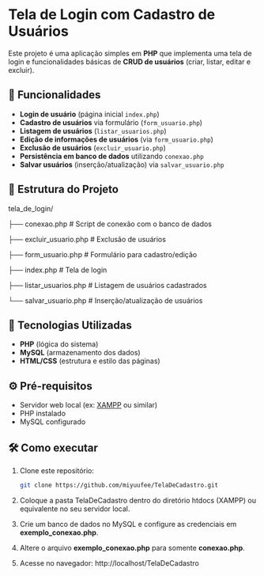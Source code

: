 # Tela de Login com Cadastro de Usuários

Este projeto é uma aplicação simples em **PHP** que implementa uma tela de login e funcionalidades básicas de **CRUD de usuários** (criar, listar, editar e excluir).  

## 📌 Funcionalidades

- **Login de usuário** (página inicial `index.php`)
- **Cadastro de usuários** via formulário (`form_usuario.php`)
- **Listagem de usuários** (`listar_usuarios.php`)
- **Edição de informações de usuários** (via `form_usuario.php`)
- **Exclusão de usuários** (`excluir_usuario.php`)
- **Persistência em banco de dados** utilizando `conexao.php`
- **Salvar usuários** (inserção/atualização) via `salvar_usuario.php`

## 📂 Estrutura do Projeto

tela_de_login/

├── conexao.php # Script de conexão com o banco de dados

├── excluir_usuario.php # Exclusão de usuários

├── form_usuario.php # Formulário para cadastro/edição

├── index.php # Tela de login

├── listar_usuarios.php # Listagem de usuários cadastrados

└── salvar_usuario.php # Inserção/atualização de usuários

## 🚀 Tecnologias Utilizadas

- **PHP** (lógica do sistema)
- **MySQL** (armazenamento dos dados)
- **HTML/CSS** (estrutura e estilo das páginas)

## ⚙️ Pré-requisitos

- Servidor web local (ex: [XAMPP](https://www.apachefriends.org/) ou similar)  
- PHP instalado
- MySQL configurado

## 🛠️ Como executar

1. Clone este repositório:
   ```bash
   git clone https://github.com/miyuufee/TelaDeCadastro.git
   
2. Coloque a pasta TelaDeCadastro dentro do diretório htdocs (XAMPP) ou equivalente no seu servidor local.

3. Crie um banco de dados no MySQL e configure as credenciais em **exemplo_conexao.php**.

4. Altere o arquivo **exemplo_conexao.php** para somente **conexao.php**.

5. Acesse no navegador:
http://localhost/TelaDeCadastro
